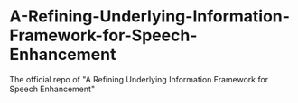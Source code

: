 # A-Refining-Underlying-Information-Framework-for-Speech-Enhancement
The official repo of "A Refining Underlying Information Framework for Speech Enhancement"

